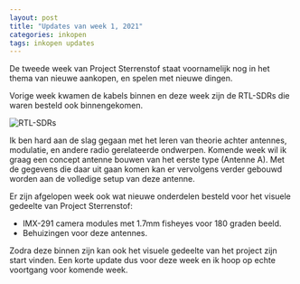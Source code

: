 ```yaml
---
layout: post
title: "Updates van week 1, 2021"
categories: inkopen
tags: inkopen updates
---
```


De tweede week van Project Sterrenstof staat voornamelijk nog in het thema
van nieuwe aankopen, en spelen met nieuwe dingen.

Vorige week kwamen de kabels binnen en deze week zijn de RTL-SDRs die waren
besteld ook binnengekomen.

![RTL-SDRs](/fotos/2021-1-rtlsdrs.jpg)

Ik ben hard aan de slag gegaan met het leren van theorie achter antennes,
modulatie, en andere radio gerelateerde ondwerpen. Komende week wil ik graag
een concept antenne bouwen van het eerste type (Antenne A). Met de gegevens
die daar uit gaan komen kan er vervolgens verder gebouwd worden aan de
volledige setup van deze antenne.

Er zijn afgelopen week ook wat nieuwe onderdelen besteld voor het visuele
gedeelte van Project Sterrenstof:

- IMX-291 camera modules met 1.7mm fisheyes voor 180 graden beeld.
- Behuizingen voor deze antennes.

Zodra deze binnen zijn kan ook het visuele gedeelte van het project zijn start
vinden. Een korte update dus voor deze week en ik hoop op echte voortgang voor
komende week.  
